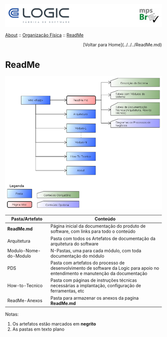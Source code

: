 

  ![Cabecalho](../../../ReadMe-Anexos/Cabecalho.png)


[About](../../About.md) :: [Organização Física](../Organizacao-Fisica.md) :: [ReadMe](ReadMe.md)

<div align="right"> [Voltar para Home](../../../ReadMe.md) </div>

# ReadMe
![](../Organizacao-Fisica-Anexos/ReadMe.png)

| Pasta/Artefato        | Conteúdo                                                                                                                        |
|-----------------------|---------------------------------------------------------------------------------------------------------------------------------|
| **ReadMe.md**         | Página inicial da documentação do produto de software, com links para todo o conteúdo                                           |
| Arquitetura           | Pasta com todos os Artefatos de documentação da arquitetura do software                                                         |
| Modulo-Nome-do-Modulo | N-Pastas, uma para cada módulo, com toda documentação do módulo                                                                 |
| PDS                   | Pasta com artefatos do processo de desenvolvimento de software da Logic para apoio no entendimento e manutenção da documentação |
| How-to-Tecnico        | Pasta com páginas de instruções técnicas necessárias a implantação, configuração de ferramentas, etc                            |
| ReadMe-Anexos     | Pasta para armazenar os anexos da pagina **ReadMe.md**                                                                          |

Notas:
1.  Os artefatos estão marcados em **negrito**
2.  As pastas em texto plano
